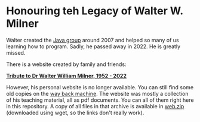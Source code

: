 # Honouring teh Legacy of Walter W. Milner

Walter created the [Java group](https://www.facebook.com/groups/Javagroup123/) around 2007 and helped so many of us learning how to program. Sadly, he passed away in 2022. He is greatly missed. 

There is a website created by family and friends:

**[Tribute to Dr Walter William Milner, 1952 - 2022](https://waltermilner.muchloved.com/)**

However, his personal website is no longer available. 
You can still find some old copies on the [way back machine](https://web.archive.org/web/20220101000000*/https://www.waltermilner.com/).
The website was mostly a collection of his teaching material, all as pdf documents. You can all of them right here in this repository.
A copy of all files in that archive is available in [web.zip](./web.zip) (downloaded using wget, so the links don't really work).